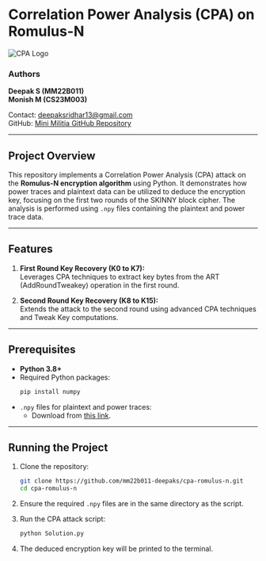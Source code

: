 # Correlation Power Analysis (CPA) on Romulus-N  
![CPA Logo](https://github.com/mm22b011-deepaks)  

### Authors  
**Deepak S (MM22B011)**  
**Monish M (CS23M003)**  

Contact: <deepaksridhar13@gmail.com>  
GitHub: [Mini Militia GitHub Repository](https://github.com/mm22b011-deepaks)

---

## Project Overview  
This repository implements a Correlation Power Analysis (CPA) attack on the **Romulus-N encryption algorithm** using Python. It demonstrates how power traces and plaintext data can be utilized to deduce the encryption key, focusing on the first two rounds of the SKINNY block cipher. The analysis is performed using `.npy` files containing the plaintext and power trace data.

---

## Features  
1. **First Round Key Recovery (K0 to K7):**  
   Leverages CPA techniques to extract key bytes from the ART (AddRoundTweakey) operation in the first round.  

2. **Second Round Key Recovery (K8 to K15):**  
   Extends the attack to the second round using advanced CPA techniques and Tweak Key computations.  

---
## Prerequisites  
- **Python 3.8+**  
- Required Python packages:  
  ```bash
  pip install numpy
  ```  
- `.npy` files for plaintext and power traces:  
  - Download from [this link](https://drive.google.com/file/d/1OvWAiAxAIXmww4Eou_vutsxElzdf0cPV/view?usp=sharing).  

---

## Running the Project  
1. Clone the repository:  
   ```bash
   git clone https://github.com/mm22b011-deepaks/cpa-romulus-n.git
   cd cpa-romulus-n
   ```  

2. Ensure the required `.npy` files are in the same directory as the script.  

3. Run the CPA attack script:  
   ```bash
   python Solution.py
   ```  

4. The deduced encryption key will be printed to the terminal.  

